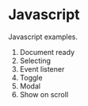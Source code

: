 # Javascript

Javascript examples.

1. Document ready
2. Selecting
3. Event listener
4. Toggle
5. Modal
6. Show on scroll